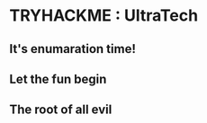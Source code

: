 # TRYHACKME : UltraTech

## It's enumaration time!


## Let the fun begin


## The root of all evil

